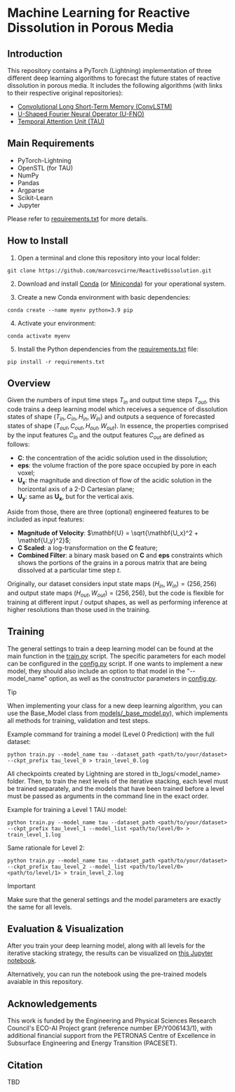 # Machine Learning for Reactive Dissolution in Porous Media

## Introduction

This repository contains a PyTorch (Lightning) implementation of three different deep learning algorithms to forecast the future states of reactive dissolution in porous media. It includes the following algorithms (with links to their respective original repositories):

- [Convolutional Long Short-Term Memory (ConvLSTM)](https://github.com/ndrplz/ConvLSTM_pytorch)
- [U-Shaped Fourier Neural Operator (U-FNO)](https://github.com/gegewen/ufno)
- [Temporal Attention Unit (TAU)](https://github.com/chengtan9907/OpenSTL)

## Main Requirements

- PyTorch-Lightning
- OpenSTL (for TAU)
- NumPy
- Pandas
- Argparse
- Scikit-Learn
- Jupyter

Please refer to [requirements.txt](requirements.txt) for more details.

## How to Install

1. Open a terminal and clone this repository into your local folder:

```
git clone https://github.com/marcosvcirne/ReactiveDissolution.git
```

2. Download and install [Conda](https://anaconda.org/anaconda/conda) (or [Miniconda](https://docs.anaconda.com/miniconda)) for your operational system.

3. Create a new Conda environment with basic dependencies:

```
conda create --name myenv python=3.9 pip
```

4. Activate your environment:
```
conda activate myenv
```

5. Install the Python dependencies from the [requirements.txt](requirements.txt) file:
```
pip install -r requirements.txt
```

## Overview

Given the numbers of input time steps $T_{in}$ and output time steps $T_{out}$, this code trains a deep learning model which receives a sequence of dissolution states of shape $(T_{in}, C_{in}, H_{in}, W_{in})$ and outputs a sequence of forecasted states of shape $(T_{out}, C_{out}, H_{out}, W_{out})$. In essence, the properties comprised by the input features $C_{in}$ and the output features $C_{out}$ are defined as follows:

- $\mathbf{C}$: the concentration of the acidic solution used in the dissolution;
- $\mathbf{eps}$: the volume fraction of the pore space occupied by pore in each voxel;
- $\mathbf{U_x}$: the magnitude and direction of flow of the acidic solution in the horizontal axis of a 2-D Cartesian plane;
- $\mathbf{U_y}$: same as $\mathbf{U_x}$, but for the vertical axis.

Aside from those, there are three (optional) engineered features to be included as input features:

- **Magnitude of Velocity**: $\mathbf{U} = \sqrt{\mathbf{U_x}^2 + \mathbf{U_y}^2}$;
- **C Scaled**: a log-transformation on the $\mathbf{C}$ feature;
- **Combined Filter**: a binary mask based on $\mathbf{C}$ and $\mathbf{eps}$ constraints which shows the portions of the grains in a porous matrix that are being dissolved at a particular time step $t$.

Originally, our dataset considers input state maps $(H_{in}, W_{in}) = (256, 256)$ and output state maps $(H_{out}, W_{out}) = (256, 256)$, but the code is flexible for training at different input / output shapes, as well as performing inference at higher resolutions than those used in the training.

## Training

The general settings to train a deep learning model can be found at the main function in the [train.py](train.py) script. The specific parameters for each model can be configured in the [config.py](config.py) script. If one wants to implement a new model, they should also include an option to that model in the "--model_name" option, as well as the constructor parameters in [config.py](config.py).

> [!TIP]
> When implementing your class for a new deep learning algorithm, you can use the Base_Model class from [models/_base_model.py](models/_base_model.py)), which implements all methods for training, validation and test steps.

Example command for training a model (Level 0 Prediction) with the full dataset:

```
python train.py --model_name tau --dataset_path <path/to/your/dataset> --ckpt_prefix tau_level_0 > train_level_0.log
```

All checkpoints created by Lightning are stored in tb_logs/<model_name> folder. Then, to train the next levels of the iterative stacking, each level must be trained separately, and the models that have been trained before a level must be passed as arguments in the command line in the exact order.

Example for training a Level 1 TAU model:

```
python train.py --model_name tau --dataset_path <path/to/your/dataset> --ckpt_prefix tau_level_1 --model_list <path/to/level/0> > train_level_1.log
```

Same rationale for Level 2:

```
python train.py --model_name tau --dataset_path <path/to/your/dataset> --ckpt_prefix tau_level_2 --model_list <path/to/level/0> <path/to/level/1> > train_level_2.log
```

> [!IMPORTANT]
> Make sure that the general settings and the model parameters are exactly the same for all levels.


## Evaluation & Visualization

After you train your deep learning model, along with all levels for the iterative stacking strategy, the results can be visualized on [this Jupyter notebook](view_results.ipynb).

Alternatively, you can run the notebook using the pre-trained models avaiable in this repository.

## Acknowledgements

This work is funded by the Engineering and Physical Sciences Research Council's ECO-AI Project grant (reference number EP/Y006143/1), with additional financial support from the PETRONAS Centre of Excellence in Subsurface Engineering and Energy Transition (PACESET).

## Citation

TBD

